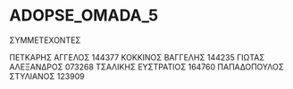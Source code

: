 # ADOPSE_OMADA_5

ΣΥΜΜΕΤΕΧΟΝΤΕΣ

ΠΕΤΚΑΡΗΣ ΑΓΓΕΛΟΣ 144377
ΚΟΚΚΙΝΟΣ ΒΑΓΓΕΛΗΣ 144235
ΓΙΩΤΑΣ ΑΛΕΞΑΝΔΡΟΣ 073268
ΤΣΑΛΙΚΗΣ ΕΥΣΤΡΑΤΙΟΣ  164760
ΠΑΠΑΔΟΠΟΥΛΟΣ ΣΤΥΛΙΑΝΟΣ 123909






